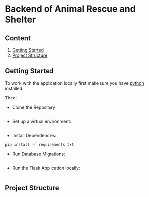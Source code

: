 # Backend of Animal Rescue and Shelter
## Content
1. [Getting Started](#Getting-Started)
2. [Project Structure](#Project-Structure)

<a name="Getting-Started"></a>

## Getting Started  
To work with the application locally first make sure you have [python](https://www.python.org/downloads/) installed.

Then:

* Clone the Repository
```Shell

```
* Set up a virtual environment:
```Shell

```
* Install Dependencies:
```Shell
pip install -r requirements.txt
```
* Run Database Migrations:
```Shell

```
* Run the Flask Application locally:
```Shell

```


<a name="Project-Structure"></a>

## Project Structure


